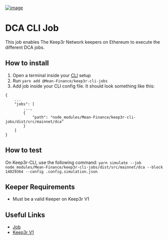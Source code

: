 [![image](https://img.shields.io/npm/v/@Mean-Finance/keep3r-cli-jobs.svg?style=flat-square)](https://www.npmjs.org/package/@Mean-Finance/keep3r-cli-jobs)

# DCA CLI Job

This job enables The Keep3r Network keepers on Ethereum to execute the different DCA jobs.

## How to install

1. Open a terminal inside your [CLI](https://github.com/keep3r-network/cli) setup
2. Run `yarn add @Mean-Finance/keep3r-cli-jobs`
3. Add job inside your CLI config file. It should look something like this:
```
{
    ...
    "jobs": [
        ...,
        {
            "path": "node_modules/Mean-Finance/keep3r-cli-jobs/dist/src/mainnet/dca"
        }
    ]
}
```

## How to test
On Keep3r-CLI, use the following command:
`yarn simulate --job node_modules/Mean-Finance/keep3r-cli-jobs/dist/src/mainnet/dca --block 14029364 --config .config.simulation.json`

## Keeper Requirements

* Must be a valid Keeper on Keep3r V1

## Useful Links

* [Job](https://etherscan.io/address/0xEcbA21E26466727d705d48cb0a8DE42B11767Bf7)
* [Keep3r V1](https://etherscan.io/address/0x1ceb5cb57c4d4e2b2433641b95dd330a33185a44)
